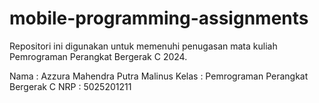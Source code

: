 # mobile-programming-assignments

Repositori ini digunakan untuk memenuhi penugasan mata kuliah Pemrograman Perangkat Bergerak C 2024.

Nama  : Azzura Mahendra Putra Malinus
Kelas : Pemrograman Perangkat Bergerak C
NRP   : 5025201211
